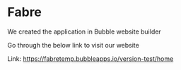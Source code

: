 # Fabre
We created the application in Bubble website builder

Go through the below link to visit our website

Link: https://fabretemp.bubbleapps.io/version-test/home
